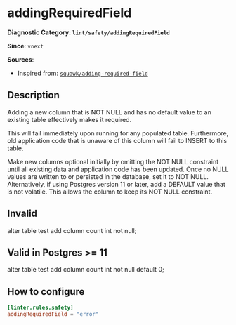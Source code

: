# addingRequiredField
**Diagnostic Category: `lint/safety/addingRequiredField`**

**Since**: `vnext`


**Sources**: 
- Inspired from: <a href="https://squawkhq.com/docs/adding-required-field" target="_blank"><code>squawk/adding-required-field</code></a>

## Description
Adding a new column that is NOT NULL and has no default value to an existing table effectively makes it required.

This will fail immediately upon running for any populated table. Furthermore, old application code that is unaware of this column will fail to INSERT to this table.

Make new columns optional initially by omitting the NOT NULL constraint until all existing data and application code has been updated. Once no NULL values are written to or persisted in the database, set it to NOT NULL.
Alternatively, if using Postgres version 11 or later, add a DEFAULT value that is not volatile. This allows the column to keep its NOT NULL constraint.

## Invalid

alter table test add column count int not null;

## Valid in Postgres >= 11

alter table test add column count int not null default 0;

## How to configure
```toml
[linter.rules.safety]
addingRequiredField = "error"

```
